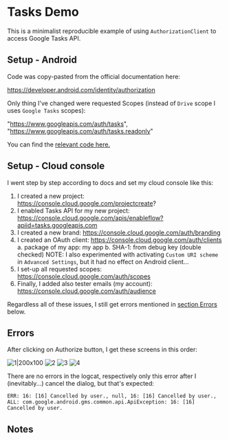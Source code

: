 # Tasks Demo

This is a minimalist reproducible example of using `AuthorizationClient` to access Google Tasks API. 

## Setup - Android

Code was copy-pasted from the official documentation here:

https://developer.android.com/identity/authorization

Only thing I've changed were requested Scopes (instead of `Drive` scope I uses `Google Tasks` scopes):

"https://www.googleapis.com/auth/tasks",
"https://www.googleapis.com/auth/tasks.readonly"

You can find the [relevant code here.](https://github.com/mil84/TasksDemo/blob/master/app/src/main/java/sk/tasks/demo/AuthClient.kt)

## Setup - Cloud console

I went step by step according to docs and set my cloud console like this:

1. I created a new project: https://console.cloud.google.com/projectcreate?
2. I enabled Tasks API for my new project: https://console.cloud.google.com/apis/enableflow?apiid=tasks.googleapis.com
3. I created a new brand: https://console.cloud.google.com/auth/branding
4. I created an OAuth client: https://console.cloud.google.com/auth/clients
   a. package of my app: my app
   b. SHA-1: from debug key (double checked)
   NOTE: I also experimented with activating `Custom URI scheme` in `Advanced Settings`, but it had no effect on Android client...
5. I set-up all requested scopes: https://console.cloud.google.com/auth/scopes
6. Finally, I added also tester emails (my account): https://console.cloud.google.com/auth/audience

Regardless all of these issues, I still get errors mentioned in [section Errors](##Errors) below. 

## Errors

After clicking on Authorize button, I get these screens in this order:

![1|200x100](/screenshots/step_1.png)
![2](/screenshots/step_2.png)
![3](/screenshots/step_3.png)
![4](/screenshots/step_4.png)

There are no errors in the logcat, respectively only this error after I (inevitably...) cancel the dialog, but that's expected:

```
ERR: 16: [16] Cancelled by user., null, 16: [16] Cancelled by user., ALL: com.google.android.gms.common.api.ApiException: 16: [16] Cancelled by user.
```

## Notes
